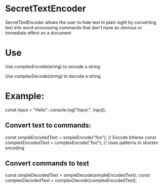 # SecretTextEncoder
 SecretTextEncoder allows the user to hide text in plain sight by converting text into word-processing commands that don't have an obvious or immediate effect on a document

# Use
Use complexEncode(string) to encode a string

Use complexDecode(string) to decode a string 

# Example:

const input = "Hello";
console.log("Input:", input);

## Convert text to commands:
const simpleEncodedText = simpleEncode("foo"); // Encode bitwise
const complexEncodedText = complexEncode("foo"); // Uses patterns to shorten encoding
## Convert commands to text
const simpleDecodedText = simpleDecode(simpleEncodedText);
const complexDecodedText = complexDecode(complexEncodedText);

